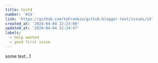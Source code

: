```yaml
---
title: test4
number: '#14'
link: 'https://github.com/toFrankie/github-blogger-test/issues/14'
created_at: '2024-04-04 22:23:00'
updated_at: '2024-04-04 22:24:47'
labels:
  - help wanted
  - good first issue
---
```

some text...1
